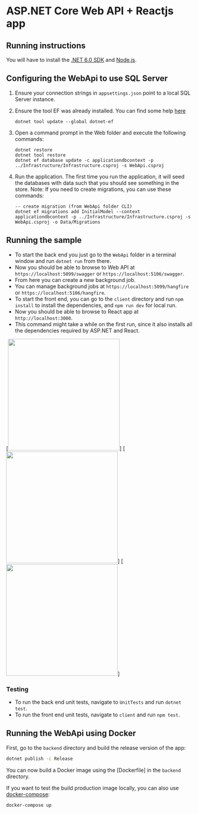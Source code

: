 # ASP.NET Core Web API + Reactjs app

## Running instructions

You will have to install the [.NET 6.0 SDK](https://dotnet.microsoft.com/download) and [Node.js](https://nodejs.org/en/).

## Configuring the WebApi to use SQL Server
1. Ensure your connection strings in `appsettings.json` point to a local SQL Server instance.
1. Ensure the tool EF was already installed. You can find some help [here](https://docs.microsoft.com/ef/core/miscellaneous/cli/dotnet)
    ```
    dotnet tool update --global dotnet-ef
    ```

1. Open a command prompt in the Web folder and execute the following commands:
    ```
    dotnet restore
    dotnet tool restore
    dotnet ef database update -c applicationdbcontext -p ../Infrastructure/Infrastructure.csproj -s WebApi.csproj
    ```

1. Run the application.
    The first time you run the application, it will seed the databases with data such that you should see something in the store.
    Note: If you need to create migrations, you can use these commands:

    ```
    -- create migration (from WebApi folder CLI)
    dotnet ef migrations add InitialModel --context applicationdbcontext -p ../Infrastructure/Infrastructure.csproj -s WebApi.csproj -o Data/Migrations
    ```
## Running the sample

- To start the back end you just go to the `WebApi` folder in a terminal window and run `dotnet run` from there.
- Now you should be able to browse to Web API at `https://localhost:5099/swagger` or `https://localhost:5106/swagger`.
- From here you can create a new background job.
- You can manage background jobs at `https://localhost:5099/hangfire` or `https://localhost:5106/hangfire`.
- To start the front end, you can go to the `client` directory and run `npm install` to install the dependencies, and `npm run dev` for local run.
- Now you should be able to browse to React app at `http://localhost:3000`.
- This command might take a while on the first run, since it also installs all the dependencies required by ASP.NET and React.

[<img src="https://user-images.githubusercontent.com/20091577/179419863-2d8b4c82-ded3-4ebb-85da-5e0b41b70c3d.PNG" height="300" />]
[<img src="https://user-images.githubusercontent.com/20091577/179419864-eca4775a-80a8-49d1-beaa-a6193bbdbc65.PNG" height="300" />]
[<img src="https://user-images.githubusercontent.com/20091577/179419858-47e02c69-6584-41eb-8cdb-cde710529b2a.PNG" height="300" />]
### Testing

- To run the back end unit tests, navigate to `UnitTests` and run `dotnet test`.
- To run the front end unit tests, navigate to `client` and run `npm test`.

## Running the WebApi using Docker

First, go to the `backend` directory and build the release version of the app:

```sh
dotnet publish -c Release
```

You can now build a Docker image using the [Dockerfile] in the `backend` directory.

If you want to test the build production image locally, you can also use [docker-compose](https://docs.docker.com/compose/):

```sh
docker-compose up
```

